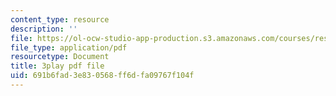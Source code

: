 ```yaml
---
content_type: resource
description: ''
file: https://ol-ocw-studio-app-production.s3.amazonaws.com/courses/res-6-012-introduction-to-probability-spring-2018/691b6fad3e830568ff6dfa09767f104f_vjYanZ1nsZg.pdf
file_type: application/pdf
resourcetype: Document
title: 3play pdf file
uid: 691b6fad-3e83-0568-ff6d-fa09767f104f
---
```

